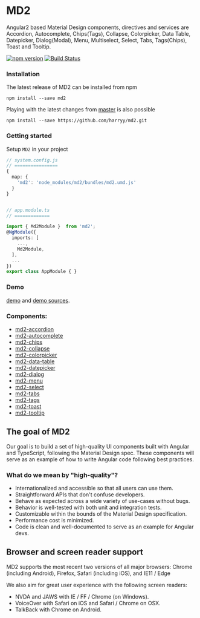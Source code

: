 # MD2

Angular2 based Material Design components, directives and services are Accordion, Autocomplete, Chips(Tags), Collapse, Colorpicker, Data Table, Datepicker, Dialog(Modal), Menu, Multiselect, Select, Tabs, Tags(Chips), Toast and Tooltip.

[![npm version](https://badge.fury.io/js/md2.svg)](https://www.npmjs.com/package/md2)
[![Build Status](https://travis-ci.org/harryy/md2.svg?branch=master)](https://travis-ci.org/harryy/md2)

### Installation

The latest release of MD2 can be installed from npm

`npm install --save md2`

Playing with the latest changes from [master](https://github.com/harryy/md2/tree/master) is also possible

`npm install --save https://github.com/harryy/md2.git`

### Getting started

Setup `MD2` in your project

```ts
// system.config.js
// ================
{
  map: {
    'md2': 'node_modules/md2/bundles/md2.umd.js'
  }
}


// app.module.ts
// =============

import { Md2Module }  from 'md2';
@NgModule({
  imports: [
    ...,
    Md2Module,
  ],
  ...
})
export class AppModule { }

```

### Demo

[demo](http://code.harryyinfo.com/md2) and [demo sources](https://github.com/harryy/md2/tree/master/src/demo-app).


### Components:

- [md2-accordion](https://github.com/harryy/md2/tree/master/src/lib/accordion)
- [md2-autocomplete](https://github.com/harryy/md2/tree/master/src/lib/autocomplete)
- [md2-chips](https://github.com/harryy/md2/tree/master/src/lib/chips)
- [md2-collapse](https://github.com/harryy/md2/tree/master/src/lib/collapse)
- [md2-colorpicker](https://github.com/harryy/md2/tree/master/src/lib/colorpicker)
- [md2-data-table](https://github.com/harryy/md2/tree/master/src/lib/data-table)
- [md2-datepicker](https://github.com/harryy/md2/tree/master/src/lib/datepicker)
- [md2-dialog](https://github.com/harryy/md2/tree/master/src/lib/dialog)
- [md2-menu](https://github.com/harryy/md2/tree/master/src/lib/menu)
- [md2-select](https://github.com/harryy/md2/tree/master/src/lib/select)
- [md2-tabs](https://github.com/harryy/md2/tree/master/src/lib/tabs)
- [md2-tags](https://github.com/harryy/md2/tree/master/src/lib/tags)
- [md2-toast](https://github.com/harryy/md2/tree/master/src/lib/toast)
- [md2-tooltip](https://github.com/harryy/md2/tree/master/src/lib/tooltip)


## The goal of MD2
Our goal is to build a set of high-quality UI components built with Angular and TypeScript,
following the Material Design spec. These
components will serve as an example of how to write Angular code following best practices.

### What do we mean by "high-quality"?
* Internationalized and accessible so that all users can use them.
* Straightforward APIs that don't confuse developers.
* Behave as expected across a wide variety of use-cases without bugs.
* Behavior is well-tested with both unit and integration tests.
* Customizable within the bounds of the Material Design specification.
* Performance cost is minimized.
* Code is clean and well-documented to serve as an example for Angular devs.

## Browser and screen reader support
MD2 supports the most recent two versions of all major browsers:
Chrome (including Android), Firefox, Safari (including iOS), and IE11 / Edge

We also aim for great user experience with the following screen readers:
* NVDA and JAWS with IE / FF / Chrome (on Windows).
* VoiceOver with Safari on iOS and Safari / Chrome on OSX.
* TalkBack with Chrome on Android.
